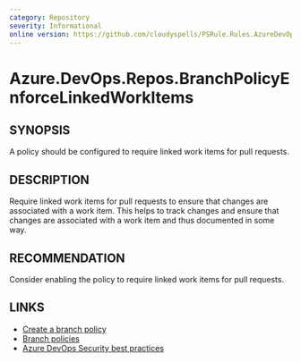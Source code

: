 ```yaml
---
category: Repository
severity: Informational
online version: https://github.com/cloudyspells/PSRule.Rules.AzureDevOps/blob/main/src/PSRule.Rules.AzureDevOps/en-US/Azure.DevOps.Repos.BranchPolicyEnforceLinkedWorkItems.md
---
```


# Azure.DevOps.Repos.BranchPolicyEnforceLinkedWorkItems

## SYNOPSIS

A policy should be configured to require linked work items for pull requests.

## DESCRIPTION

Require linked work items for pull requests to ensure that changes are associated with a work item. This helps to track changes and ensure that changes are associated with a work item and thus documented in some way.

## RECOMMENDATION

Consider enabling the policy to require linked work items for pull requests.

## LINKS

- [Create a branch policy](https://docs.microsoft.com/en-us/azure/devops/repos/git/branch-policies?view=azure-devops)
- [Branch policies](https://docs.microsoft.com/en-us/azure/devops/repos/git/branch-policies-overview?view=azure-devops)
- [Azure DevOps Security best practices](https://docs.microsoft.com/en-us/azure/devops/user-guide/security-best-practices?view=azure-devops#repositories-and-branches)
